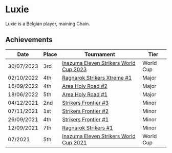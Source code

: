 # Luxie

Luxie is a Belgian player, maining Chain.

## Achievements

|Date|Place|Tournament|Tier|
|-|-|-|-|
| 30/07/2023 | 3rd | [Inazuma Eleven Strikers World Cup 2023](/inapedia/tournaments/worldcup23.md) | World Cup |
| 02/10/2022 | 4th | [Ragnarok Strikers Xtreme #1](/inapedia/tournaments/ragna/ragnax1.md) | Major |
| 16/09/2022 | 4th | [Area Holy Road #2](/inapedia/tournaments/misc/holyroad2.md) | Major |
| 18/06/2022 | 5th | [Area Holy Road #1](/inapedia/tournaments/misc/holyroad1.md) | Major |
| 04/12/2021 | 2nd | [Strikers Frontier #3](/inapedia/tournaments/sf/sf3.md) | Minor |
| 07/11/2021 | 1st | [Strikers Frontier #2](/inapedia/tournaments/sf/sf2.md) | Minor |
| 26/09/2021 | 4th | [Strikers Frontier #1](/inapedia/tournaments/sf/sf1.md) | Minor |
| 12/09/2021 | 7th | [Ragnarok Strikers #1](/inapedia/tournaments/ragna/ragna1.md) | Minor |
| 07/2021 | 5th | [Inazuma Eleven Strikers World Cup 2021](/inapedia/tournaments/worldcup21.md) | World Cup |
